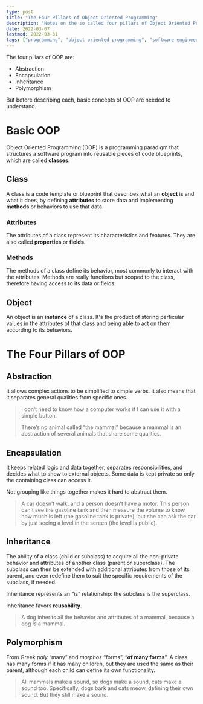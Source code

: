 ```yaml
---
type: post
title: "The Four Pillars of Object Oriented Programming"
description: "Notes on the so called four pillars of Object Oriented Programming."
date: 2022-03-07
lastmod: 2022-03-31
tags: ["programming", "object oriented programming", "software engineering", "notes"]
---
```


The four pillars of OOP are:

- Abstraction
- Encapsulation
- Inheritance
- Polymorphism

But before describing each, basic concepts of OOP are needed to understand.

# Basic OOP

Object Oriented Programming (OOP) is a programming paradigm that structures a software program into reusable pieces of code blueprints, which are called **classes**.

## Class

A class is a code template or blueprint that describes what an **object** is and what it does, by defining **attributes** to store data and implementing **methods** or behaviors to use that data.

### Attributes

The attributes of a class represent its characteristics and features.
They are also called **properties** or **fields**.

### Methods

The methods of a class define its behavior, most commonly to interact with the attributes.
Methods are really functions but scoped to the class, therefore having access to its data or fields.

## Object

An object is an **instance** of a class.
It's the product of storing particular values in the attributes of that class and being able to act on them according to its behaviors.

# The Four Pillars of OOP

## Abstraction

It allows complex actions to be simplified to simple verbs. It also means that it separates general qualities from specific ones.

> I don’t need to know how a computer works if I can use it with a simple button.
> 
> There’s no animal called “the mammal” because a mammal is an abstraction of several animals that share some qualities.

## Encapsulation

It keeps related logic and data together, separates responsibilities, and decides what to show to external objects. Some data is kept private so only the containing class can access it.

Not grouping like things together makes it hard to abstract them.

> A car doesn’t walk, and a person doesn’t have a motor. This person can’t see the gasoline tank and then measure the volume to know how much is left (the gasoline tank is private), but she can ask the car by just seeing a level in the screen (the level is public).

## Inheritance

The ability of a class (child or subclass) to acquire all the non-private behavior and attributes of another class (parent or superclass). The subclass can then be extended with additional attributes from those of its parent, and even redefine them to suit the specific requirements of the subclass, if needed.

Inheritance represents an “is” relationship: the subclass is the superclass.

Inheritance favors **reusability**.

> A dog inherits all the behavior and attributes of a mammal, because a dog *is* a mammal.

## Polymorphism

From Greek *poly* “many” and *morphos* “forms”, “**of many forms**”. A class has many forms if it has many children, but they are used the same as their parent, although each child can define its own functionality.

> All mammals make a sound, so dogs make a sound, cats make a sound too. Specifically, dogs bark and cats meow, defining their own sound. But they still make a sound.
